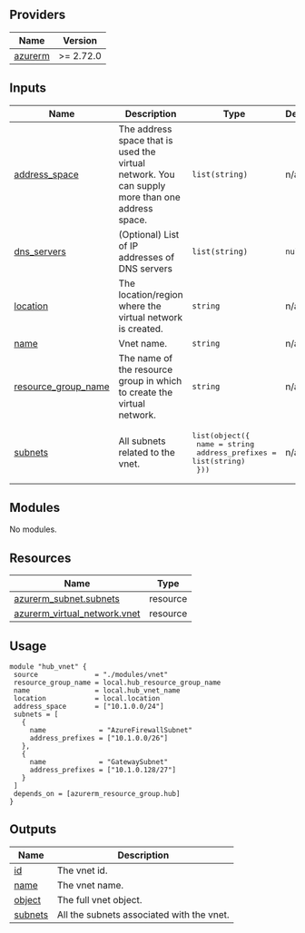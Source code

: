 ## Providers

| Name | Version |
|------|---------|
| <a name="provider_azurerm"></a> [azurerm](#provider\_azurerm) | >= 2.72.0 |
## Inputs

| Name | Description | Type | Default | Required |
|------|-------------|------|---------|:--------:|
| <a name="input_address_space"></a> [address\_space](#input\_address\_space) | The address space that is used the virtual network. You can supply more than one address space. | `list(string)` | n/a | yes |
| <a name="input_dns_servers"></a> [dns\_servers](#input\_dns\_servers) | (Optional) List of IP addresses of DNS servers | `list(string)` | `null` | no |
| <a name="input_location"></a> [location](#input\_location) | The location/region where the virtual network is created. | `string` | n/a | yes |
| <a name="input_name"></a> [name](#input\_name) | Vnet name. | `string` | n/a | yes |
| <a name="input_resource_group_name"></a> [resource\_group\_name](#input\_resource\_group\_name) | The name of the resource group in which to create the virtual network. | `string` | n/a | yes |
| <a name="input_subnets"></a> [subnets](#input\_subnets) | All subnets related to the vnet. | <pre>list(object({<br>      name                 = string<br>      address_prefixes     = list(string)<br>  }))</pre> | n/a | yes |
## Modules

No modules.
## Resources

| Name | Type |
|------|------|
| [azurerm_subnet.subnets](https://registry.terraform.io/providers/hashicorp/azurerm/latest/docs/resources/subnet) | resource |
| [azurerm_virtual_network.vnet](https://registry.terraform.io/providers/hashicorp/azurerm/latest/docs/resources/virtual_network) | resource |
## Usage
 ```hcl
module "hub_vnet" {
  source              = "./modules/vnet"
  resource_group_name = local.hub_resource_group_name
  name                = local.hub_vnet_name
  location            = local.location
  address_space       = ["10.1.0.0/24"]
  subnets = [
    {
      name             = "AzureFirewallSubnet"
      address_prefixes = ["10.1.0.0/26"]
    },
    {
      name             = "GatewaySubnet"
      address_prefixes = ["10.1.0.128/27"]
    }
  ]
  depends_on = [azurerm_resource_group.hub]
}
 ```
## Outputs

| Name | Description |
|------|-------------|
| <a name="output_id"></a> [id](#output\_id) | The vnet id. |
| <a name="output_name"></a> [name](#output\_name) | The vnet name. |
| <a name="output_object"></a> [object](#output\_object) | The full vnet object. |
| <a name="output_subnets"></a> [subnets](#output\_subnets) | All the subnets associated with the vnet. |
